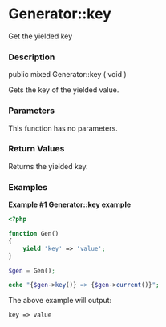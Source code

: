 Generator::key
==============

Get the yielded key

### Description

<span class="modifier">public</span> <span class="type">mixed</span>
<span class="methodname">Generator::key</span> ( <span
class="methodparam">void</span> )

Gets the key of the yielded value.

### Parameters

This function has no parameters.

### Return Values

Returns the yielded key.

### Examples

**Example \#1 <span class="methodname">Generator::key</span> example**

``` php
<?php

function Gen()
{
    yield 'key' => 'value';
}

$gen = Gen();

echo "{$gen->key()} => {$gen->current()}";
```

The above example will output:

    key => value

